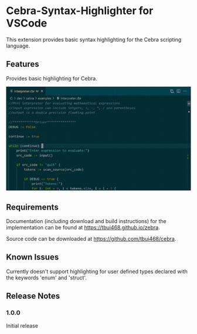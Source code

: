 # Cebra-Syntax-Highlighter for VSCode

This extension provides basic syntax highlighting for the Cebra scripting language.

## Features

Provides basic highlighting for Cebra.

![feature X](https://raw.githubusercontent.com/tbui468/cebra-syntax-vscode/main/images/cebra-syntax-highlighter-gif.gif)

## Requirements

Documentation (including download and build instructions) for the implementation can be found at https://tbui468.github.io/zebra.

Source code can be downloaded at https://github.com/tbui468/cebra.

## Known Issues

Currently doesn't support highlighting for user defined types declared with the keywords 'enum' and 'struct'.

## Release Notes

### 1.0.0

Initial release

